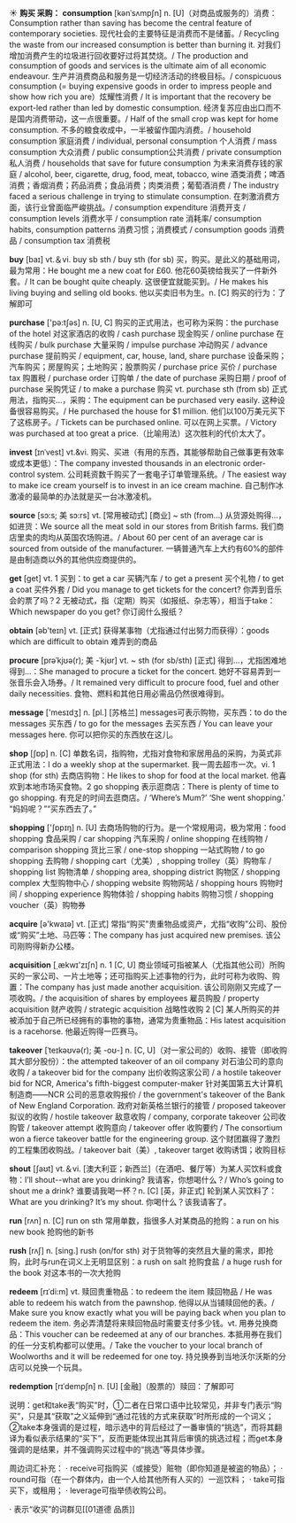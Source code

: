☀ <span class="category">**购买 采购：**</span> 
<span class="vocabulary">**consumption**</span> [kənˈsʌmpʃn]
<span class="definition">n. [U]（对商品或服务的）消费：</span>Consumption rather than saving has become the central feature of contemporary societies. 现代社会的主要特征是消费而不是储蓄。/ Recycling the waste from our increased consumption is better than burning it. 对我们增加消费产生的垃圾进行回收要好过将其焚烧。/ The production and consumption of goods and services is the ultimate aim of all economic endeavour. 生产并消费商品和服务是一切经济活动的终极目标。/ conspicuous consumption (= buying expensive goods in order to impress people and show how rich you are）炫耀性消费 / It is important that the recovery be export-led rather than led by domestic consumption. 经济复苏应由出口而不是国内消费带动，这一点很重要。/ Half of the small crop was kept for home consumption. 不多的粮食收成中，一半被留作国内消费。/ household consumption 家庭消费 / individual, personal consumption 个人消费 / mass consumption 大众消费 / public consumption公共消费 / private consumption 私人消费 / households that save for future consumption 为未来消费存钱的家庭 / alcohol, beer, cigarette, drug, food, meat, tobacco, wine 酒类消费；啤酒消费；香烟消费；药品消费；食品消费；肉类消费；葡萄酒消费 / The industry faced a serious challenge in trying to stimulate consumption. 在刺激消费方面，该行业曾面临严峻挑战。/ consumption expenditure 消费开支 / consumption levels 消费水平 / consumption rate 消耗率/ consumption habits, consumption patterns 消费习惯；消费模式 / consumption goods 消费品 / consumption tax 消费税

<span class="vocabulary">**buy**</span> [baɪ] 
<span class="definition">vt.＆vi. buy sb sth / buy sth (for sb) 买，购买。是此义的基础用词，最为常用：</span>He bought me a new coat for £60. 他花60英镑给我买了一件新外套。/ It can be bought quite cheaply. 这很便宜就能买到。/ He makes his living buying and selling old books. 他以买卖旧书为生。<span class="definition">n. [C] 购买的行为：</span>了解即可

<span class="vocabulary">**purchase**</span> ['pə:tʃəs] 
<span class="definition">n. [U, C] 购买的正式用法，也可称为采购：</span>the purchase of the hotel 对这家酒店的收购 / cash purchase 现金购买 / online purchase 在线购买 / bulk purchase 大量采购 / impulse purchase 冲动购买 / advance purchase 提前购买 / equipment, car, house, land, share purchase 设备采购；汽车购买；房屋购买；土地购买；股票购买 / purchase price 买价 / purchase tax 购置税 / purchase order 订购单 / the date of purchase 采购日期 / proof of purchase 采购凭证 / to make a purchase 购买 <span class="definition">vt. purchase sth (from sb) 正式用法，指购买…，采购：</span>The equipment can be purchased very easily. 这种设备很容易购买。/ He purchased the house for $1 million. 他们以100万美元买下了这栋房子。/ Tickets can be purchased online. 可以在网上买票。/ Victory was purchased at too great a price.（比喻用法）这次胜利的代价太大了。
  
<span class="vocabulary">**invest**</span> [ɪnˈvest]
<span class="definition">vt.&vi. 购买、买进（有用的东西，其能够帮助自己做事更有效率或成本更低）：</span>The company invested thousands in an electronic order-control system. 公司耗资数千购买了一套电子订单管理系统。/ The easiest way to make ice cream yourself is to invest in an ice cream machine. 自己制作冰激凌的最简单的办法就是买一台冰激凌机。
           
<span class="vocabulary">**source**</span> [sɔ:s; 美 sɔ:rs]
<span class="definition">vt. [常用被动式] [商业] ~ sth (from…) 从货源处购得…，如进货：</span>We source all the meat sold in our stores from British farms. 我们商店里卖的肉均从英国农场购进。/ About 60 per cent of an average car is sourced from outside of the manufacturer. 一辆普通汽车上大约有60%的部件是由制造商以外的其他供应商提供的。

<span class="vocabulary">**get**</span> [ɡet] 
<span class="definition">vt. 1 买到：</span>to get a car 买辆汽车 / to get a present 买个礼物 / to get a coat 买件外套 / Did you manage to get tickets for the concert? 你弄到音乐会的票了吗？<span class="definition">2 无被动式，指（定期）购买（如报纸、杂志等），相当于take：</span>Which newspaper do you get? 你订阅什么报纸？

<span class="vocabulary">**obtain**</span> [əb'teɪn] 
<span class="definition">vt. [正式] 获得某事物（尤指通过付出努力而获得）：</span>goods which are difficult to obtain 难弄到的商品
           
<span class="vocabulary">**procure**</span> [prəˈkjʊə(r); 美 -ˈkjʊr]
<span class="definition">vt. ~ sth (for sb/sth) [正式] 得到…，尤指困难地得到…：</span>She managed to procure a ticket for the concert. 她好不容易弄到一张音乐会入场券。/ It remained very difficult to procure food, fuel and other daily necessities. 食物、燃料和其他日用必需品仍然很难得到。

<span class="vocabulary">**message**</span> ['mesɪdӡ] 
<span class="definition">n. [pl.] [苏格兰] messages可表示购物，买东西：</span>to do the messages 买东西 / to go for the messages 去买东西 / You can leave your messages here. 你可以把你买的东西放在这儿。

<span class="vocabulary">**shop**</span> [ʃɒp] 
<span class="definition">n. [C] 单数名词，指购物，尤指对食物和家居用品的采购，为英式非正式用法：</span>I do a weekly shop at the supermarket. 我一周去超市一次。<span class="definition">vi. 1 shop (for sth) 去商店购物：</span>He likes to shop for food at the local market. 他喜欢到本地市场买食物。<span class="definition">2 go shopping 表示逛商店：</span>There is plenty of time to go shopping. 有充足的时间去逛商店。/ ‘Where’s Mum?’ ‘She went shopping.’ “妈妈呢？”“买东西去了。”

<span class="vocabulary">**shopping**</span> ['ʃɒpɪŋ] 
<span class="definition">n. [U] 去商场购物的行为。是一个常规用词，极为常用：</span>food shopping 食品采购 / car shopping 汽车采购 / online shopping 在线购物 / comparison shopping 货比三家 / one-stop shopping 一站式购物 / to go shopping 去购物 / shopping cart（尤美）, shopping trolley（英）购物车 / shopping list 购物清单 / shopping area, shopping district 购物区 / shopping complex 大型购物中心 / shopping website 购物网站 / shopping hours 购物时间 / shopping experience 购物体验 / shopping habits 购物习惯 / shopping voucher（英）购物券

<span class="vocabulary">**acquire**</span> [ə'kwaɪə] 
<span class="definition">vt. [正式] 常指“购买”贵重物品或资产，尤指“收购”公司、股份或“购买”土地、马匹等：</span>The company has just acquired new premises. 该公司刚购得新办公楼。

<span class="vocabulary">**acquisition**</span> [͵ækwɪ'zɪʃn] 
<span class="definition">n. 1 [C, U] 商业领域可指被某人（尤指其他公司）所购买的一家公司、一片土地等；还可指购买上述事物的行为，此时可称为收购、购置：</span>The company has just made another acquisition. 该公司刚刚又完成了一项收购。/ the acquisition of shares by employees 雇员购股 / property acquisition 财产收购 / strategic acquisition 战略性收购 <span class="definition">2 [C] 某人所购买的并被添加于自己所已经拥有的事物的事物，通常为贵重物品：</span>His latest acquisition is a racehorse. 他最近购得一匹赛马。
           
<span class="vocabulary">**takeover**</span> [ˈteɪkəʊvə(r); 美 -oʊ-]
<span class="definition">n. [C, U]（对一家公司的）收购、接管（即收购其大部分股份）：</span>the attempted takeover of an oil company 对石油公司的意向收购 / a takeover bid for the company 出价收购这家公司 / a hostile takeover bid for NCR, America's fifth-biggest computer-maker 针对美国第五大计算机制造商——NCR 公司的恶意收购报价 / the government's takeover of the Bank of New England Corporation. 政府对新英格兰银行的接管 / proposed takeover 拟议的收购 / hostile takeover 敌意收购 / company, corporate takeover 公司收购管 / takeover attempt 收购意向 / takeover offer 收购要约 / The consortium won a fierce takeover battle for the engineering group. 这个财团赢得了激烈的工程集团收购战。/ takeover bait（美）, takeover target 收购诱饵；收购目标

<span class="vocabulary">**shout**</span> [ʃaʊt] 
<span class="definition">vt.＆vi. [澳大利亚；新西兰]（在酒吧、餐厅等）为某人买饮料或食物：</span>I’ll shout--what are you drinking? 我请客，你想喝什么？/ Who’s going to shout me a drink? 谁要请我喝一杯？<span class="definition">n. [C] [英，非正式] 轮到某人买饮料了：</span>What are you drinking? It’s my shout. 你喝什么？该我请客了。

<span class="vocabulary">**run**</span> [rʌn] 
<span class="definition">n. [C] run on sth 常用单数，指很多人对某商品的抢购：</span>a run on his new book 抢购他的新书

<span class="vocabulary">**rush**</span> [rʌʃ] 
<span class="definition">n. [sing.] rush (on/for sth) 对于货物等的突然且大量的需求，即抢购，此时与run在词义上无明显区别：</span>a rush on salt 抢购食盐 / a huge rush for the book 对这本书的一次大抢购
           
<span class="vocabulary">**redeem**</span> [rɪˈdi:m]
<span class="definition">vt. 赎回贵重物品：</span>to redeem the item 赎回物品 / He was able to redeem his watch from the pawnshop. 他得以从当铺赎回他的表。/ Make sure you know exactly what you will be paying back when you plan to redeem the item. 务必弄清楚将来赎回物品时需要支付多少钱。<span class="definition">vt. 用券兑换商品：</span>This voucher can be redeemed at any of our branches. 本抵用券在我们的任一分支机构都可以使用。/ Take the voucher to your local branch of Woolworths and it will be redeemed for one toy. 持兑换券到当地沃尔沃斯的分店可以兑换一个玩具。
           
<span class="vocabulary">**redemption**</span> [rɪˈdempʃn]
<span class="definition">n. [U] [金融]（股票的）赎回：</span>了解即可

说明：get和take表“购买”时，①二者在日常口语中比较常见，并非专门表示“购买”，只是其“获取”之义延伸到“通过花钱的方式来获取”时所形成的一个词义；②take本身强调的是过程，暗示选中的背后经过了一番审慎的“挑选”，而将其翻译为看似表示结果的“买下”，反而更能体现出其背后审慎的挑选过程；而get本身强调的是结果，并不强调购买过程中的“挑选”等具体步骤。

周边词汇补充：
· receive可指购买（或接受）赃物（即你知道是被盗的物品）；
· round可指（在一个群体内，由一个人给其他所有人买的）一巡饮料；
· take可指买下，或租用；
· leverage可指举债收购公司。

· 表示“收买”的词群见[[01道德 品质]]
